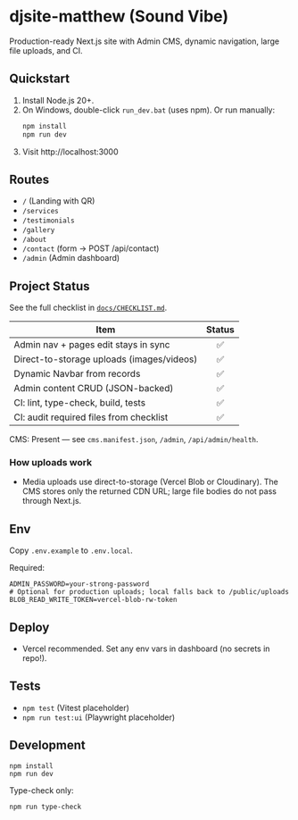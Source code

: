 # djsite-matthew (Sound Vibe)

Production-ready Next.js site with Admin CMS, dynamic navigation, large file uploads, and CI.

## Quickstart
1. Install Node.js 20+.
2. On Windows, double-click `run_dev.bat` (uses npm). Or run manually:
   ```bash
   npm install
   npm run dev
   ```
3. Visit http://localhost:3000

## Routes
- `/` (Landing with QR)
- `/services`
- `/testimonials`
- `/gallery`
- `/about`
- `/contact` (form -> POST /api/contact)
- `/admin` (Admin dashboard)

## Project Status

See the full checklist in [`docs/CHECKLIST.md`](docs/CHECKLIST.md).

| Item | Status |
|------|:-----:|
| Admin nav + pages edit stays in sync | ✅ |
| Direct-to-storage uploads (images/videos) | ✅ |
| Dynamic Navbar from records | ✅ |
| Admin content CRUD (JSON-backed) | ✅ |
| CI: lint, type-check, build, tests | ✅ |
| CI: audit required files from checklist | ✅ |

CMS: Present — see `cms.manifest.json`, `/admin`, `/api/admin/health`.

### How uploads work
- Media uploads use direct-to-storage (Vercel Blob or Cloudinary). The CMS stores only the returned CDN URL; large file bodies do not pass through Next.js.

## Env
Copy `.env.example` to `.env.local`.

Required:

```
ADMIN_PASSWORD=your-strong-password
# Optional for production uploads; local falls back to /public/uploads
BLOB_READ_WRITE_TOKEN=vercel-blob-rw-token
```

## Deploy
- Vercel recommended. Set any env vars in dashboard (no secrets in repo!).

## Tests
- `npm test` (Vitest placeholder)
- `npm run test:ui` (Playwright placeholder)

## Development

```
npm install
npm run dev
```

Type-check only:

```
npm run type-check
```

